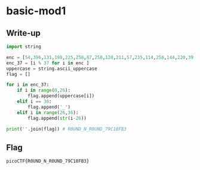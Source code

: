# basic-mod1

## Write-up

```python
import string

enc = [54,396,131,198,225,258,87,258,128,211,57,235,114,258,144,220,39,175,330,338,297,288]
enc_37 = [i % 37 for i in enc ]
uppercase = string.ascii_uppercase
flag = [] 

for i in enc_37:
    if i in range(0,26):
        flag.append(uppercase[i])
    elif i == 36:
        flag.append('_')
    elif i in range(26,36):
        flag.append(str(i-26))

print(''.join(flag)) # R0UND_N_R0UND_79C18FB3
```

## Flag

`picoCTF{R0UND_N_R0UND_79C18FB3}`
